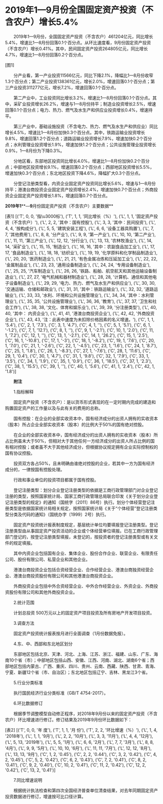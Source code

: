 # 2019年1—9月份全国固定资产投资（不含农户）增长5.4%

　　2019年1—9月份，全国固定资产投资（不含农户）461204亿元，同比增长5.4%，增速比1—8月份回落0.1个百分点。从环比速度看，9月份固定资产投资（不含农户）增长0.41%。其中，民间固定资产投资264805亿元，同比增长4.7%，增速比1—8月份回落0.2个百分点。

[图1]

　　分产业看，第一产业投资11566亿元，同比下降2.1%，降幅比1—8月份收窄1.3个百分点；第二产业投资138361亿元，增长2.0%，增速回落0.1个百分点；第三产业投资311277亿元，增长7.2%，增速回落0.1个百分点。

　　第二产业中，工业投资同比增长3.2%，增速比1—8月份回落0.1个百分点。其中，采矿业投资增长26.2%，增速与1—8月份持平；制造业投资增长2.5%，增速回落0.1个百分点；电力、热力、燃气及水生产和供应业投资增长0.4%，增速持平。

　　第三产业中，基础设施投资（不含电力、热力、燃气及水生产和供应业）同比增长4.5%，增速比1—8月份加快0.3个百分点。其中，铁路运输业投资增长9.8%，增速回落1.2个百分点；道路运输业投资增长7.9%，增速加快0.2个百分点；水利管理业投资增长1.9%，增速加快1.2个百分点；公共设施管理业投资增长0.9%，1—8月份为下降0.3%。

　　分地区看，东部地区投资同比增长4.0%，增速比1—8月份加快0.2个百分点；中部地区投资增长9.1%，增速回落0.2个百分点；西部地区投资增长5.5%，增速加快0.3个百分点；东北地区投资下降4.6%，降幅扩大0.3个百分点。

　　分登记注册类型看，内资企业固定资产投资同比增长5.6%，增速与1—8月份持平；港澳台商投资企业固定资产投资增长2.4%，增速加快0.7个百分点；外商投资企业固定资产投资增长1.8%，增速回落0.7个百分点。

**2019****年****1****—****9****月份固定资产投资（不含农户）主要数据**

[表1]
[('T', 0, 0, '指\u3000标'), ('T', 1, 1, '同比增长（%）'), ('L', 1, 1, '固定资产投资（不含农户）'), ('L', 2, 2, '其中：国有控股'), ('L', 3, 3, '其中：民间投资'), ('L', 4, 4, '按构成分'), ('L', 5, 5, '建筑安装工程'), ('L', 6, 6, '设备工器具购置'), ('L', 7, 7, '其他费用'), ('L', 8, 8, '分产业'), ('L', 9, 9, '第一产业'), ('L', 10, 10, '第二产业'), ('L', 11, 11, '第三产业'), ('L', 12, 12, '分行业'), ('L', 13, 13, '农林牧渔业'), ('L', 14, 14, '采矿业'), ('L', 15, 15, '制造业'), ('L', 16, 16, '其中：农副食品加工业'), ('L', 17, 17, '食品制造业'), ('L', 18, 18, '纺织业'), ('L', 19, 19, '化学原料和化学制品制造业'), ('L', 20, 20, '医药制造业'), ('L', 21, 21, '有色金属冶炼和压延加工业'), ('L', 22, 22, '金属制品业'), ('L', 23, 23, '通用设备制造业'), ('L', 24, 24, '专用设备制造业'), ('L', 25, 25, '汽车制造业'), ('L', 26, 26, '铁路、船舶、航空航天和其他运输设备制造业'), ('L', 27, 27, '电气机械和器材制造业'), ('L', 28, 28, '计算机、通信和其他电子设备制造业'), ('L', 29, 29, '电力、热力、燃气及水生产和供应业'), ('L', 30, 30, '交通运输、仓储和邮政业'), ('L', 31, 31, '其中：铁路运输业'), ('L', 32, 32, '道路运输业'), ('L', 33, 33, '水利、环境和公共设施管理业'), ('L', 34, 34, '其中：水利管理业'), ('L', 35, 35, '公共设施管理业'), ('L', 36, 36, '教育'), ('L', 37, 37, '卫生和社会工作'), ('L', 38, 38, '文化、体育和娱乐业'), ('L', 39, 39, '分注册类型'), ('L', 40, 40, '其中： 内资企业'), ('L', 41, 41, '港澳台商投资企业'), ('L', 42, 42, '外商投资企业'), ('L', 43, 43, '注：此表中速度为未扣除价格因素的名义增速。'), ('C', 1, 1, '5.4'), ('C', 2, 1, '7.3'), ('C', 3, 1, '4.7'), ('C', 4, 1, ''), ('C', 5, 1, '5.1'), ('C', 6, 1, '-1.2'), ('C', 7, 1, '12.1'), ('C', 8, 1, ''), ('C', 9, 1, '-2.1'), ('C', 10, 1, '2.0'), ('C', 11, 1, '7.2'), ('C', 12, 1, ''), ('C', 13, 1, '-2.1'), ('C', 14, 1, '26.2'), ('C', 15, 1, '2.5'), ('C', 16, 1, '-10.8'), ('C', 17, 1, '-3'), ('C', 18, 1, '-8.2'), ('C', 19, 1, '7.6'), ('C', 20, 1, '7.0'), ('C', 21, 1, '-2.6'), ('C', 22, 1, '-4.5'), ('C', 23, 1, '1.6'), ('C', 24, 1, '8.7'), ('C', 25, 1, '1.8'), ('C', 26, 1, '-8.3'), ('C', 27, 1, '-7.6'), ('C', 28, 1, '11.6'), ('C', 29, 1, '0.4'), ('C', 30, 1, '4.7'), ('C', 31, 1, '9.8'), ('C', 32, 1, '7.9'), ('C', 33, 1, '3.5'), ('C', 34, 1, '1.9'), ('C', 35, 1, '0.9'), ('C', 36, 1, '18.5'), ('C', 37, 1, '2.3'), ('C', 38, 1, '15.5'), ('C', 39, 1, ''), ('C', 40, 1, '5.6'), ('C', 41, 1, '2.4'), ('C', 42, 1, '1.8')]

　　**附注**

　　1.指标解释

　　固定资产投资（不含农户）：是以货币形式表现的在一定时期内完成的建造和购置固定资产的工作量以及与此有关的费用的总称。

　　国有控股：在企业的全部实收资本中，国有经济成分的出资人拥有的实收资本（股本）所占企业全部实收资本（股本）的比例大于50%的国有绝对控股。

　　在企业的全部实收资本中，国有经济成分的出资人拥有的实收资本（股本）所占比例虽未大于50%，但相对大于其他任何一方经济成分的出资人所占比例的国有相对控股；或者虽不大于其他经济成分，但根据协议规定拥有企业实际控制权的国有协议控股。

　　投资双方各占50%，且未明确由谁绝对控股的企业，若其中一方为国有经济成分的，一律按国有控股处理。

　　行政和事业单位的投资项目都属于国有控股。

　　登记注册类型：划分企业登记注册类型的依据是工商行政管理部门对企业登记注册的类型，按照国家统计局、国家工商行政管理总局联合印发《关于划分企业登记注册类型的规定》的通知（国统字〔2011〕86号）执行。划分个体经营登记注册类型是依据国家统计局相关规定，按照国家统计局《关于“个体经营”登记注册类型分类及代码的通知》（国统办字〔1999〕2号）执行。

　　固定资产投资统计报表制度规定，基层统计单位均要填报登记注册类型。登记注册类型由从事固定资产投资活动的企业或个体经营单位填报。已在工商行政管理部门登记的，按登记注册类型填报，未登记的，按投资者的登记注册类型或有关文件的规定填报。

　　其中内资企业包括国有企业、集体企业、股份合作企业、联营企业、有限责任公司、股份有限公司、私营企业和其他企业。

　　港澳台商投资企业包括合资经营企业、合作经营企业、港澳台商独资经营企业、港澳台商投资股份有限公司和其他港澳台商投资企业。

　　外商投资企业包括中外合资经营企业、中外合作经营企业、外资企业、外商投资股份有限公司和其他外商投资企业。

　　2.统计范围

　　计划总投资 500万元以上的固定资产项目投资及所有房地产开发项目投资。

　　3.调查方法

　　固定资产投资统计报表按月进行全面调查（1月份数据免报）。

　　4.东、中、西部和东北地区划分

　　东部地区包括北京、天津、河北、上海、江苏、浙江、福建、山东、广东、海南10个省（市）；中部地区包括山西、安徽、江西、河南、湖北、湖南6个省；西部地区包括内蒙古、广西、重庆、四川、贵州、云南、西藏、陕西、甘肃、青海、宁夏、新疆12个省（市、自治区）；东北地区包括辽宁、吉林、黑龙江3个省。

　　5.行业分类标准

　　执行国民经济行业分类标准（GB/T 4754-2017）。

　　6.环比数据修订

　　根据季节调整模型自动修正程序，对2018年9月份以来的固定资产投资（不含农户）环比增速进行修订。修订结果及2019年9月份环比数据如下：

[表2]
[('T', 0, 0, '年 度'), ('T', 1, 1, '月 份'), ('T', 2, 2, '环比增速（%）'), ('L', 1, 4, '2018年'), ('L', 1, 1, '9月'), ('L', 2, 2, '10月'), ('L', 3, 3, '11月'), ('L', 4, 4, '12月'), ('L', 5, 13, '2019年'), ('L', 5, 5, '1月'), ('L', 6, 6, '2月'), ('L', 7, 7, '3月'), ('L', 8, 8, '4月'), ('L', 9, 9, '5月'), ('L', 10, 10, '6月'), ('L', 11, 11, '7月'), ('L', 12, 12, '8月'), ('L', 13, 13, '9月'), ('C', 1, 2, '0.45'), ('C', 2, 2, '0.44'), ('C', 3, 2, '0.42'), ('C', 4, 2, '0.45'), ('C', 5, 2, '0.42'), ('C', 6, 2, '0.43'), ('C', 7, 2, '0.41'), ('C', 8, 2, '0.41'), ('C', 9, 2, '0.40'), ('C', 10, 2, '0.41'), ('C', 11, 2, '0.42'), ('C', 12, 2, '0.42'), ('C', 13, 2, '0.41')]

　　7.同比增速说明

　　根据统计执法检查和第四次全国经济普查单位清查结果，对去年同期固定资产投资数据进行修订，增速按可比口径计算。